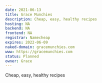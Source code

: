 ```yaml
---
date: 2021-06-13
title: Grace Munchies
description: Cheap, easy, healthy recipes
hosting: NA
backend: NA
frontend: NA
registrar: Namecheap
expires: 2022-06-09
naked-domain: gracemunchies.com
www: https://gracemunchies.com
status: Planned
owner: Grace
---
```


Cheap, easy, healthy recipes

